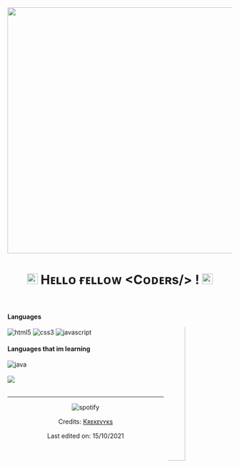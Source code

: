 <div align="center">
<img width="1440px" height = "551" src="https://cdn.pixabay.com/photo/2018/01/14/23/12/nature-3082832_1280.jpg" alt="cover" />
</div>

<h1 align="center"><img src="https://github.com/JayantGoel001/JayantGoel001/blob/master/GIF/Earth.gif" width="24px" style="max-width:100%;"> Hᴇʟʟᴏ ғᴇʟʟᴏᴡ &lt;Cᴏᴅᴇʀs/&gt; ! <img src="https://raw.githubusercontent.com/iampavangandhi/iampavangandhi/master/gifs/Hi.gif" width="24px"></h1>
<br/>
<img src="https://c.tenor.com/myPHsReL2YIAAAAd/hacker.gif" width="30%" align="right" alt="Github" style="border-radius:50%"/>
<div align="left">
<h4>Languages</h4>
<img src="https://img.shields.io/badge/html5-73d8BC?style=for-the-badge&logo=html5&logoColor=22775f" alt="html5"/> 
<img src="https://img.shields.io/badge/Css3-73d8BC?style=for-the-badge&logo=css3&logoColor=22775f" alt="css3"/>
<img src="https://img.shields.io/badge/javascript-73d8BC?style=for-the-badge&logo=javascript&logoColor=22775f" alt="javascript"/>
<h4>Languages that im learning</h4>
<img src="https://img.shields.io/badge/java-73d8BC?style=for-the-badge&logo=java&logoColor=22775f" alt="java"/>
</div>
<br/>
<div align="left"> <img src="https://github-readme-stats.vercel.app/api?username=Krekevyks&layout=compact&amp;show_icons=true&amp;title_color=73d8BC&amp;text_color=cccccc&amp;bg_color=00000000&amp;hide_border=true&amp;icon_color=73d8bc&amp;hide_title=true&amp;count_private=true" style="max-width:100%;"/>
</div>
<div align="center">
<br/>
  
------
<img align="center"
src="https://spotify-github-profile.vercel.app/api/view?uid=21nw4lsqbjqdrvj7grtvmenuy&cover_image=true&theme=novatorem&bar_color=73d8bc&bar_color_cover=false"
alt="spotify" />
 
Credits: [Kʀᴇᴋᴇᴠʏᴋs](https://github.com/krekevyks)

Last edited on: 15/10/2021
  
